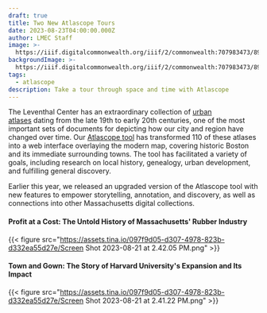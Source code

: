 ```yaml
---
draft: true
title: Two New Atlascope Tours
date: 2023-08-23T04:00:00.000Z
author: LMEC Staff
image: >-
  https://iiif.digitalcommonwealth.org/iiif/2/commonwealth:707983473/895,1051,7271,3643/1200,/0/default.jpg
backgroundImage: >-
  https://iiif.digitalcommonwealth.org/iiif/2/commonwealth:707983473/895,1051,7271,3643/1200,/0/default.jpg
tags:
  - atlascope
description: Take a tour through space and time with Atlascope
---
```


The Leventhal Center has an extraordinary collection of [urban atlases](https://collections.leventhalmap.org/search?utf8=%E2%9C%93\&f%5Bcollection_name_ssim%5D%5B%5D=Urban+Maps+%28Collection+of+Distinction%29\&f%5Bsubject_facet_ssim%5D%5B%5D=Boston+%28Mass.%29--Maps\&search_field=dummy_range\&range%5Bdate_facet_yearly_itim%5D%5Bbegin%5D=1860\&range%5Bdate_facet_yearly_itim%5D%5Bend%5D=1950\&commit=Apply) dating from the late 19th to early 20th centuries, one of the most important sets of documents for depicting how our city and region have changed over time. Our [Atlascope tool](https://www.atlascope.org/) has transformed 110 of these atlases into a web interface overlaying the modern map, covering historic Boston and its immediate surrounding towns. The tool has facilitated a variety of goals, including research on local history, genealogy, urban development, and fulfilling general discovery.

Earlier this year, we released an upgraded version of the Atlascope tool with new features to empower storytelling, annotation, and discovery, as well as connections into other Massachusetts digital collections. 


#### Profit at a Cost: The Untold History of Massachusetts' Rubber Industry

{{< figure src="https://assets.tina.io/097f9d05-d307-4978-823b-d332ea55d27e/Screen Shot 2023-08-21 at 2.42.05 PM.png" >}}

#### Town and Gown: The Story of Harvard University's Expansion and Its Impact

{{< figure src="https://assets.tina.io/097f9d05-d307-4978-823b-d332ea55d27e/Screen Shot 2023-08-21 at 2.41.22 PM.png" >}}
